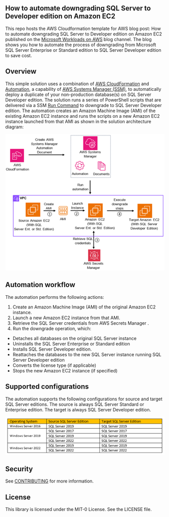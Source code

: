 ## How to automate downgrading SQL Server to Developer edition on Amazon EC2

This repo hosts the AWS Cloudformation template for AWS blog post: How to automate downgrading SQL Server to Developer edition on Amazon EC2 published on the [Microsoft Workloads on AWS](https://aws.amazon.com/blogs/modernizing-with-aws/) blog channel. The blog shows you how to automate the process of downgrading from Microsoft SQL Server Enterprise or Standard edition to SQL Server Developer edition to save cost.


## Overview
This simple solution uses a combination of [AWS CloudFormation](https://aws.amazon.com/cloudformation/) and [Automation](https://docs.aws.amazon.com/systems-manager/latest/userguide/systems-manager-automation.html), a capability of [AWS Systems Manager (SSM)](https://aws.amazon.com/systems-manager/), to automatically deploy a duplicate of your non-production database(s) on SQL Server Developer edition. The solution runs a series of PowerShell scripts that are delivered via a SSM [Run Command](https://console.aws.amazon.com/systems-manager/run-command/) to downgrade to SQL Server Developer edition. The automation creates an Amazon Machine Image (AMI) of the existing Amazon EC2 instance and runs the scripts on a new Amazon EC2 instance launched from that AMI as shown in the solution architecture diagram:


![Solution_architecture](https://github.com/aws-samples/ssm-automation-downgrade-sql-developer/blob/main/ssm-automation-downgrade-sql-developer.png)

## Automation workflow
The automation performs the following actions:
1.	Create an Amazon Machine Image (AMI) of the original Amazon EC2 instance.
2.	Launch a new Amazon EC2 instance from that AMI.
3.	Retrieve the SQL Server credentials from AWS Secrets Manager .
4.	Run the downgrade operation, which:
   - Detaches all databases on the original SQL Server instance
   - Uninstalls the SQL Server Enterprise or Standard edition
   - Installs SQL Server Developer edition.
   - Reattaches the databases to the new SQL Server instance running SQL Server Developer edition
   - Converts the license type (if applicable) 
   - Stops the new Amazon EC2 instance (if specified)
    
## Supported configurations
The automation supports the following configurations for source and target SQL Server editions. The source is always SQL Server Standard or Enterprise edition. The target is always SQL Server Developer edition.

![Supported_configurations](https://github.com/aws-samples/ssm-automation-downgrade-sql-developer/blob/main/SupportedConfigTable.PNG)

## Security

See [CONTRIBUTING](CONTRIBUTING.md#security-issue-notifications) for more information.

## License

This library is licensed under the MIT-0 License. See the LICENSE file.

